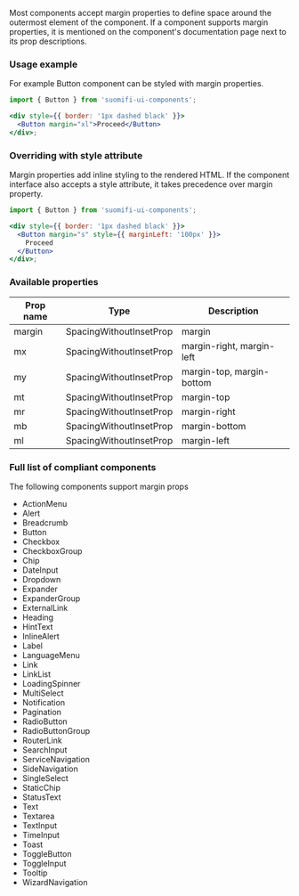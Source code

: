 Most components accept margin properties to define space around the outermost element of the component. If a component supports margin properties, it is mentioned on the component's documentation page next to its prop descriptions.

### Usage example

For example Button component can be styled with margin properties.

```jsx
import { Button } from 'suomifi-ui-components';

<div style={{ border: '1px dashed black' }}>
  <Button margin="xl">Proceed</Button>
</div>;
```

### Overriding with style attribute

Margin properties add inline styling to the rendered HTML. If the component interface also accepts a style attribute, it takes precedence over margin property.

```jsx
import { Button } from 'suomifi-ui-components';

<div style={{ border: '1px dashed black' }}>
  <Button margin="s" style={{ marginLeft: '100px' }}>
    Proceed
  </Button>
</div>;
```

### Available properties

| Prop name | Type                    | Description               |
| --------- | ----------------------- | ------------------------- |
| margin    | SpacingWithoutInsetProp | margin                    |
| mx        | SpacingWithoutInsetProp | margin-right, margin-left |
| my        | SpacingWithoutInsetProp | margin-top, margin-bottom |
| mt        | SpacingWithoutInsetProp | margin-top                |
| mr        | SpacingWithoutInsetProp | margin-right              |
| mb        | SpacingWithoutInsetProp | margin-bottom             |
| ml        | SpacingWithoutInsetProp | margin-left               |

### Full list of compliant components

The following components support margin props

- ActionMenu
- Alert
- Breadcrumb
- Button
- Checkbox
- CheckboxGroup
- Chip
- DateInput
- Dropdown
- Expander
- ExpanderGroup
- ExternalLink
- Heading
- HintText
- InlineAlert
- Label
- LanguageMenu
- Link
- LinkList
- LoadingSpinner
- MultiSelect
- Notification
- Pagination
- RadioButton
- RadioButtonGroup
- RouterLink
- SearchInput
- ServiceNavigation
- SideNavigation
- SingleSelect
- StaticChip
- StatusText
- Text
- Textarea
- TextInput
- TimeInput
- Toast
- ToggleButton
- ToggleInput
- Tooltip
- WizardNavigation
